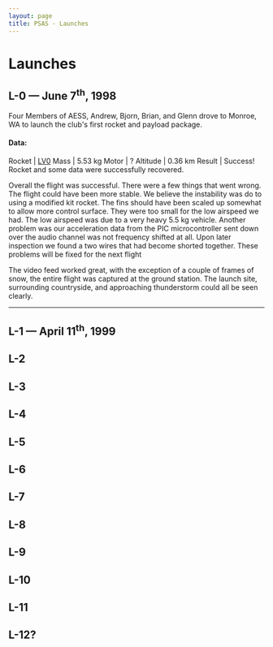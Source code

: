 ```yaml
---
layout: page
title: PSAS - Launches
---
```


# Launches

## **L-0** &mdash; June 7<sup>th</sup>, 1998

Four Members of AESS, Andrew, Bjorn, Brian, and Glenn drove to Monroe, WA to
launch the club's first rocket and payload package.

#### Data:

 Rocket   | [LV0](/rockets/#lv0)
 Mass     | 5.53 kg
 Motor    | ?
 Altitude | 0.36 km
 Result   | Success! Rocket and some data were successfully recovered.


Overall the flight was successful. There were a few things that went wrong.
The flight could have been more stable. We believe the instability was do to
using a modified kit rocket. The fins should have been scaled up somewhat to
allow more control surface. They were too small for the low airspeed we had.
The low airspeed was due to a very heavy 5.5 kg vehicle. Another problem was
our acceleration data from the PIC microcontroller sent down over the audio
channel was not frequency shifted at all. Upon later inspection we found a two
wires that had become shorted together. These problems will be fixed for the
next flight

The video feed worked great, with the exception of a couple of frames of snow,
the entire flight was captured at the ground station. The launch site,
surrounding countryside, and approaching thunderstorm could all be seen
clearly.

--------------------------------------------------------------------------------

## **L-1** &mdash; April 11<sup>th</sup>, 1999

## L-2

## L-3

## L-4

## L-5

## L-6

## L-7

## L-8

## L-9

## L-10

## L-11

## L-12?
